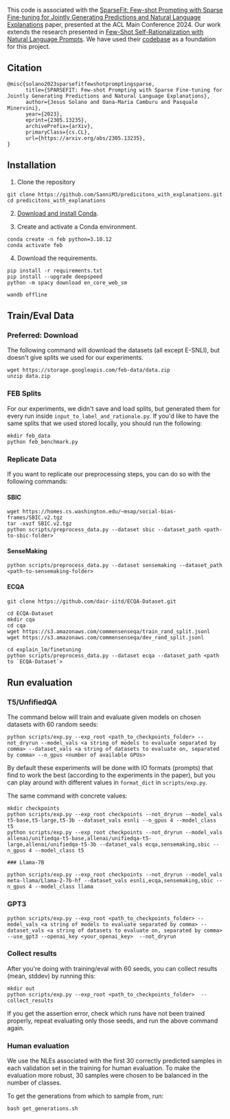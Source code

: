 
This code is associated with the [SparseFit: Few-shot Prompting with Sparse Fine-tuning for Jointly Generating Predictions and Natural Language Explanations](https://arxiv.org/abs/2305.13235) paper, presented at the ACL Main Conference 2024. Our work extends the research presented in [Few-Shot Self-Rationalization with Natural Language Prompts](https://aclanthology.org/2022.findings-naacl.31.pdf). We have used their [codebase](https://github.com/allenai/feb) as a foundation for this project. 
## Citation 

```
@misc{solano2023sparsefitfewshotpromptingsparse,
      title={SPARSEFIT: Few-shot Prompting with Sparse Fine-tuning for Jointly Generating Predictions and Natural Language Explanations}, 
      author={Jesus Solano and Oana-Maria Camburu and Pasquale Minervini},
      year={2023},
      eprint={2305.13235},
      archivePrefix={arXiv},
      primaryClass={cs.CL},
      url={https://arxiv.org/abs/2305.13235}, 
}

```
## Installation

1. Clone the repository

```
git clone https://github.com/SanniM3/predicitons_with_explanations.git
cd predicitons_with_explanations
```

2. [Download and install Conda](https://conda.io/projects/conda/en/latest/user-guide/install/index.html).

3. Create and activate a Conda environment. 

```
conda create -n feb python=3.10.12
conda activate feb
```

4. Download the requirements. 

```
pip install -r requirements.txt
pip install --upgrade deepspeed
python -m spacy download en_core_web_sm

wandb offline
```

## Train/Eval Data

### Preferred: Download 

The following command will download the datasets (all except E-SNLI), but doesn't give splits we used for our experiments.

```
wget https://storage.googleapis.com/feb-data/data.zip
unzip data.zip
```

### FEB Splits

For our experiments, we didn't save and load splits, but generated them for every run inside `input_to_label_and_rationale.py`. If you'd like to have the same splits that we used stored locally, you should run the following:

```
mkdir feb_data
python feb_benchmark.py
```


### Replicate Data 

If you want to replicate our preprocessing steps, you can do so with the following commands:

#### SBIC 

```
wget https://homes.cs.washington.edu/~msap/social-bias-frames/SBIC.v2.tgz
tar -xvzf SBIC.v2.tgz
python scripts/preprocess_data.py --dataset sbic --dataset_path <path-to-sbic-folder>`
```
#### SenseMaking 

```
python scripts/preprocess_data.py --dataset sensemaking --dataset_path <path-to-sensemaking-folder>
```

#### ECQA
```
git clone https://github.com/dair-iitd/ECQA-Dataset.git

cd ECQA-Dataset 
mkdir cqa
cd cqa
wget https://s3.amazonaws.com/commensenseqa/train_rand_split.jsonl 
wget https://s3.amazonaws.com/commensenseqa/dev_rand_split.jsonl

cd explain_lm/finetuning
python scripts/preprocess_data.py --dataset ecqa --dataset_path <path to `ECQA-Dataset`>
```

## Run evaluation

### T5/UnfifiedQA

The command below will train and evaluate given models on chosen datasets with 60 random seeds: 

```
python scripts/exp.py --exp_root <path_to_checkpoints_folder> --not_dryrun --model_vals <a string of models to evaluate separated by comma> --dataset_vals <a string of datasets to evaluate on, separated by comma> --n_gpus <number of available GPUs>
```

By default these experiments will be done with IO formats (prompts) that find to work the best (according to the experiments in the paper), but you can play around with different values in `format_dict` in `scripts/exp.py`.

The same command with concrete values: 

```
mkdir checkpoints
python scripts/exp.py --exp_root checkpoints --not_dryrun --model_vals t5-base,t5-large,t5-3b --dataset_vals esnli --n_gpus 4 --model_class t5
python scripts/exp.py --exp_root checkpoints --not_dryrun --model_vals allenai/unifiedqa-t5-base,allenai/unifiedqa-t5-large,allenai/unifiedqa-t5-3b --dataset_vals ecqa,sensemaking,sbic --n_gpus 4 --model_class t5

### Llama-7B 

python scripts/exp.py --exp_root checkpoints --not_dryrun --model_vals meta-llama/Llama-2-7b-hf --dataset_vals esnli,ecqa,sensemaking,sbic --n_gpus 4 --model_class llama
```


### GPT3 

```
python scripts/exp.py --exp_root <path_to_checkpoints_folder> --model_vals <a string of models to evaluate separated by comma> --dataset_vals <a string of datasets to evaluate on, separated by comma>  --use_gpt3 --openai_key <your_openai_key>  --not_dryrun
```

### Collect results 

After you're doing with training/eval with 60 seeds, you can collect results (mean, stddev) by running this: 

```
mkdir out
python scripts/exp.py --exp_root <path_to_checkpoints_folder>  --collect_results
```

If you get the assertion error, check which runs have not been trained properly, repeat evaluating only those seeds, and run the above command again. 

### Human evaluation
We use the NLEs associated with the first 30 correctly predicted samples in each validation set in the training for human evaluation. To make the
evaluation more robust, 30 samples were chosen to be balanced in the number of classes.

To get the generations from which to sample from, run:

```
bash get_generations.sh
```

